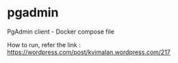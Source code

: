 # pgadmin
PgAdmin client - Docker compose file

How to run, refer the link : https://wordpress.com/post/kvimalan.wordpress.com/217
